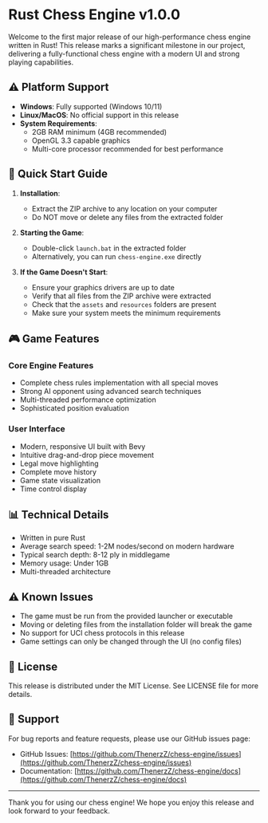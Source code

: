 # Rust Chess Engine v1.0.0

Welcome to the first major release of our high-performance chess engine written in Rust! This release marks a significant milestone in our project, delivering a fully-functional chess engine with a modern UI and strong playing capabilities.

## ⚠️ Platform Support
- **Windows**: Fully supported (Windows 10/11)
- **Linux/MacOS**: No official support in this release
- **System Requirements**:
  - 2GB RAM minimum (4GB recommended)
  - OpenGL 3.3 capable graphics
  - Multi-core processor recommended for best performance

## 🚀 Quick Start Guide

1. **Installation**:
   - Extract the ZIP archive to any location on your computer
   - Do NOT move or delete any files from the extracted folder

2. **Starting the Game**:
   - Double-click `launch.bat` in the extracted folder
   - Alternatively, you can run `chess-engine.exe` directly

3. **If the Game Doesn't Start**:
   - Ensure your graphics drivers are up to date
   - Verify that all files from the ZIP archive were extracted
   - Check that the `assets` and `resources` folders are present
   - Make sure your system meets the minimum requirements

## 🎮 Game Features

### Core Engine Features
- Complete chess rules implementation with all special moves
- Strong AI opponent using advanced search techniques
- Multi-threaded performance optimization
- Sophisticated position evaluation

### User Interface
- Modern, responsive UI built with Bevy
- Intuitive drag-and-drop piece movement
- Legal move highlighting
- Complete move history
- Game state visualization
- Time control display

## 📊 Technical Details
- Written in pure Rust
- Average search speed: 1-2M nodes/second on modern hardware
- Typical search depth: 8-12 ply in middlegame
- Memory usage: Under 1GB
- Multi-threaded architecture

## ⚠️ Known Issues
- The game must be run from the provided launcher or executable
- Moving or deleting files from the installation folder will break the game
- No support for UCI chess protocols in this release
- Game settings can only be changed through the UI (no config files)

## 📝 License

This release is distributed under the MIT License. See LICENSE file for more details.

## 🤝 Support

For bug reports and feature requests, please use our GitHub issues page:
- GitHub Issues: [https://github.com/ThenerzZ/chess-engine/issues](https://github.com/ThenerzZ/chess-engine/issues)
- Documentation: [https://github.com/ThenerzZ/chess-engine/docs](https://github.com/ThenerzZ/chess-engine/docs)

---

Thank you for using our chess engine! We hope you enjoy this release and look forward to your feedback. 